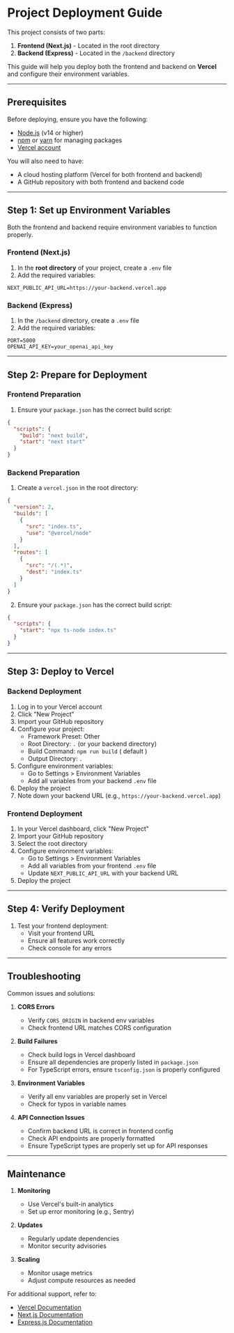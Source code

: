 # Project Deployment Guide

This project consists of two parts:

1. **Frontend (Next.js)** - Located in the root directory
2. **Backend (Express)** - Located in the `/backend` directory

This guide will help you deploy both the frontend and backend on **Vercel** and configure their environment variables.

---

## Prerequisites

Before deploying, ensure you have the following:

- [Node.js](https://nodejs.org/) (v14 or higher)
- [npm](https://www.npmjs.com/) or [yarn](https://yarnpkg.com/) for managing packages
- [Vercel account](https://vercel.com/signup)

You will also need to have:

- A cloud hosting platform (Vercel for both frontend and backend)
- A GitHub repository with both frontend and backend code

---

## Step 1: Set up Environment Variables

Both the frontend and backend require environment variables to function properly.

### Frontend (Next.js)

1. In the **root directory** of your project, create a `.env` file
2. Add the required variables:

```env
NEXT_PUBLIC_API_URL=https://your-backend.vercel.app
```

### Backend (Express)

1. In the `/backend` directory, create a `.env` file
2. Add the required variables:

```env
PORT=5000
OPENAI_API_KEY=your_openai_api_key
```

---

## Step 2: Prepare for Deployment

### Frontend Preparation


1. Ensure your `package.json` has the correct build script:

```json
{
  "scripts": {
    "build": "next build",
    "start": "next start"
  }
}
```

### Backend Preparation

1. Create a `vercel.json` in the root directory:

```json
{
  "version": 2,
  "builds": [
    {
      "src": "index.ts",
      "use": "@vercel/node"
    }
  ],
  "routes": [
    {
      "src": "/(.*)",
      "dest": "index.ts"
    }
  ]
}
```

2. Ensure your `package.json` has the correct build script:

```json
{
  "scripts": {
    "start": "npx ts-node index.ts"
  }
}
```

---

## Step 3: Deploy to Vercel

### Backend Deployment

1. Log in to your Vercel account
2. Click "New Project"
3. Import your GitHub repository
4. Configure your project:
   - Framework Preset: Other
   - Root Directory: `.` (or your backend directory)
   - Build Command: `npm run build` ( default )
   - Output Directory: `.`
5. Configure environment variables:
   - Go to Settings > Environment Variables
   - Add all variables from your backend `.env` file
6. Deploy the project
7. Note down your backend URL (e.g., `https://your-backend.vercel.app`)

### Frontend Deployment

1. In your Vercel dashboard, click "New Project"
2. Import your GitHub repository
3. Select the root directory
4. Configure environment variables:
   - Go to Settings > Environment Variables
   - Add all variables from your frontend `.env` file
   - Update `NEXT_PUBLIC_API_URL` with your backend URL
5. Deploy the project

---

## Step 4: Verify Deployment

1. Test your frontend deployment:
   - Visit your frontend URL
   - Ensure all features work correctly
   - Check console for any errors

---

## Troubleshooting

Common issues and solutions:

1. **CORS Errors**
   - Verify `CORS_ORIGIN` in backend env variables
   - Check frontend URL matches CORS configuration

2. **Build Failures**
   - Check build logs in Vercel dashboard
   - Ensure all dependencies are properly listed in `package.json`
   - For TypeScript errors, ensure `tsconfig.json` is properly configured

3. **Environment Variables**
   - Verify all env variables are properly set in Vercel
   - Check for typos in variable names

4. **API Connection Issues**
   - Confirm backend URL is correct in frontend config
   - Check API endpoints are properly formatted
   - Ensure TypeScript types are properly set up for API responses

---

## Maintenance

1. **Monitoring**
   - Use Vercel's built-in analytics
   - Set up error monitoring (e.g., Sentry)

2. **Updates**
   - Regularly update dependencies
   - Monitor security advisories

3. **Scaling**
   - Monitor usage metrics
   - Adjust compute resources as needed

For additional support, refer to:
- [Vercel Documentation](https://vercel.com/docs)
- [Next.js Documentation](https://nextjs.org/docs)
- [Express.js Documentation](https://expressjs.com/)
